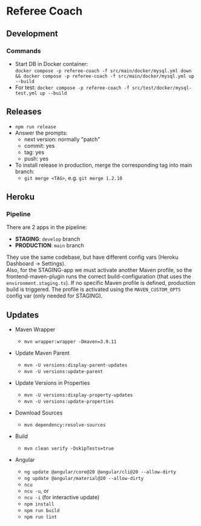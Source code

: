 # Referee Coach

## Development

### Commands

* Start DB in Docker container:  
  `docker compose -p referee-coach -f src/main/docker/mysql.yml down && docker compose -p referee-coach -f src/main/docker/mysql.yml up --build`
* For test:
  `docker compose -p referee-coach -f src/test/docker/mysql-test.yml up --build`

## Releases

* `npm run release`
* Answer the prompts:
    * next version: normally "patch"
    * commit: yes
    * tag: yes
    * push: yes
* To install release in production, merge the corresponding tag into main branch:
    * `git merge <TAG>`, e.g. `git merge 1.2.10`

## Heroku

### Pipeline

There are 2 apps in the pipeline:

* **STAGING**: `develop` branch
* **PRODUCTION**: `main` branch

They use the same codebase, but have different config vars (Heroku Dashboard -> Settings).  
Also, for the STAGING-app we must activate another Maven profile, so the frontend-maven-plugin runs the correct build-configuration (that uses
the `environment.staging.ts`). If no specific Maven profile is defined, production build is triggered. The profile is activated using the `MAVEN_CUSTOM_OPTS`
config var (only needed for STAGING).

## Updates

* Maven Wrapper
    * `mvn wrapper:wrapper -Dmaven=3.9.11`
* Update Maven Parent
    * `mvn -U versions:display-parent-updates`
    * `mvn -U versions:update-parent`
* Update Versions in Properties
    * `mvn -U versions:display-property-updates`
    * `mvn -U versions:update-properties`
* Download Sources
    * `mvn dependency:resolve-sources`
* Build
    * `mvn clean verify -DskipTests=true`

* Angular
    * `ng update @angular/core@20 @angular/cli@20 --allow-dirty`
    * `ng update @angular/material@20 --allow-dirty`
    * `ncu`
    * `ncu -u`, or
    * `ncu -i` (for interactive update)
    * `npm install`
    * `npm run build`
    * `npm run lint`
